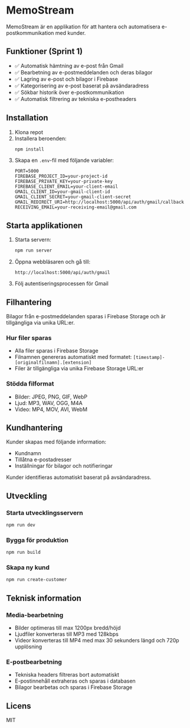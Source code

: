 # MemoStream

MemoStream är en applikation för att hantera och automatisera e-postkommunikation med kunder.

## Funktioner (Sprint 1)

- ✅ Automatisk hämtning av e-post från Gmail
- ✅ Bearbetning av e-postmeddelanden och deras bilagor
- ✅ Lagring av e-post och bilagor i Firebase
- ✅ Kategorisering av e-post baserat på avsändaradress
- ✅ Sökbar historik över e-postkommunikation
- ✅ Automatisk filtrering av tekniska e-postheaders

## Installation

1. Klona repot
2. Installera beroenden:
   ```bash
   npm install
   ```
3. Skapa en `.env`-fil med följande variabler:
   ```
   PORT=5000
   FIREBASE_PROJECT_ID=your-project-id
   FIREBASE_PRIVATE_KEY=your-private-key
   FIREBASE_CLIENT_EMAIL=your-client-email
   GMAIL_CLIENT_ID=your-gmail-client-id
   GMAIL_CLIENT_SECRET=your-gmail-client-secret
   GMAIL_REDIRECT_URI=http://localhost:5000/api/auth/gmail/callback
   RECEIVING_EMAIL=your-receiving-email@gmail.com
   ```

## Starta applikationen

1. Starta servern:
   ```bash
   npm run server
   ```
2. Öppna webbläsaren och gå till:
   ```
   http://localhost:5000/api/auth/gmail
   ```
3. Följ autentiseringsprocessen för Gmail

## Filhantering

Bilagor från e-postmeddelanden sparas i Firebase Storage och är tillgängliga via unika URL:er.

### Hur filer sparas
- Alla filer sparas i Firebase Storage
- Filnamnen genereras automatiskt med formatet: `[timestamp]-[originalfilnamn].[extension]`
- Filer är tillgängliga via unika Firebase Storage URL:er

### Stödda filformat
- Bilder: JPEG, PNG, GIF, WebP
- Ljud: MP3, WAV, OGG, M4A
- Video: MP4, MOV, AVI, WebM

## Kundhantering

Kunder skapas med följande information:
- Kundnamn
- Tillåtna e-postadresser
- Inställningar för bilagor och notifieringar

Kunder identifieras automatiskt baserat på avsändaradress.

## Utveckling

### Starta utvecklingsservern
```bash
npm run dev
```

### Bygga för produktion
```bash
npm run build
```

### Skapa ny kund
```bash
npm run create-customer
```

## Teknisk information

### Media-bearbetning
- Bilder optimeras till max 1200px bredd/höjd
- Ljudfiler konverteras till MP3 med 128kbps
- Videor konverteras till MP4 med max 30 sekunders längd och 720p upplösning

### E-postbearbetning
- Tekniska headers filtreras bort automatiskt
- E-postinnehåll extraheras och sparas i databasen
- Bilagor bearbetas och sparas i Firebase Storage

## Licens

MIT 